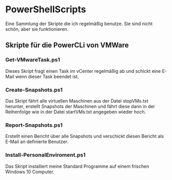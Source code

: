 # PowerShellScripts

Eine Sammlung der Skripte die ich regelmäßig benutze. Sie sind nicht schön, aber sie funktionieren.

## Skripte für die PowerCLi von VMWare

### Get-VMwareTask.ps1

Dieses Skript fragt einen Task im vCenter regelmäßig ab und schickt eine E-Mail wenn dieser Task
beendet ist.

### Create-Snapshots.ps1

Das Skript fährt alle virtuellen Maschinen aus der Datei stopVMs.txt herunter, erstellt Snapshots
der Maschinen und fährt diese dann in der Reihenfolge wie in der Datei startVMs.txt angegeben
wieder hoch.

### Report-Snapshots.ps1

Erstellt einen Bericht über alle Snapshots und verschickt diesen Bericht als E-Mail an definierte
Benutzer.

### Install-PersonalEnviroment.ps1

Das Skript installiert meine Standard Programme auf einem frischen Windows 10 Computer.
